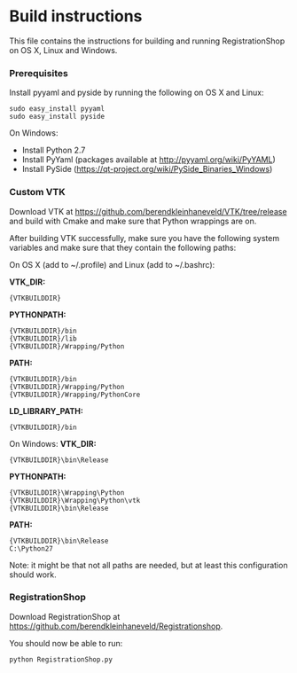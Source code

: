 # Build instructions

This file contains the instructions for building and running RegistrationShop on OS X, Linux and Windows.


### Prerequisites

Install pyyaml and pyside by running the following on OS X and Linux:

    sudo easy_install pyyaml
    sudo easy_install pyside

On Windows:

* Install Python 2.7
* Install PyYaml (packages available at http://pyyaml.org/wiki/PyYAML)
* Install PySide (https://qt-project.org/wiki/PySide_Binaries_Windows)


### Custom VTK

Download VTK at https://github.com/berendkleinhaneveld/VTK/tree/release and build with Cmake and make sure that Python wrappings are on.

After building VTK successfully, make sure you have the following system variables and make sure that they contain the following paths:

On OS X (add to ~/.profile) and Linux (add to ~/.bashrc):

__VTK_DIR:__

    {VTKBUILDDIR}

__PYTHONPATH:__

    {VTKBUILDDIR}/bin
    {VTKBUILDDIR}/lib
    {VTKBUILDDIR}/Wrapping/Python

__PATH:__

    {VTKBUILDDIR}/bin
    {VTKBUILDDIR}/Wrapping/Python
    {VTKBUILDDIR}/Wrapping/PythonCore

__LD_LIBRARY_PATH:__

    {VTKBUILDDIR}/bin

On Windows:
__VTK_DIR:__

    {VTKBUILDDIR}\bin\Release

__PYTHONPATH:__

    {VTKBUILDDIR}\Wrapping\Python
    {VTKBUILDDIR}\Wrapping\Python\vtk
    {VTKBUILDDIR}\bin\Release

__PATH:__

    {VTKBUILDDIR}\bin\Release
    C:\Python27

Note: it might be that not all paths are needed, but at least this configuration should work.

### RegistrationShop

Download RegistrationShop at https://github.com/berendkleinhaneveld/Registrationshop.

You should now be able to run:

    python RegistrationShop.py
